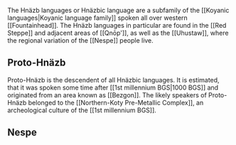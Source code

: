 The Hnäzb languages or Hnäzbic language are a subfamily of the [[Koyanic languages|Koyanic language family]] spoken all over western [[Fountainhead]]. The Hnäzb languages in particular are found in the [[Red Steppe]] and adjacent areas of [[Qnōp']], as well as the [[Uhustaw]], where the regional variation of the [[Nespe]] people live. 
## Proto-Hnäzb 
Proto-Hnäzb is the descendent of all Hnäzbic languages. It is estimated, that it was spoken some time after [[1st millennium BGS|1000 BGS]] and originated from an area known as [[Bezgon]]. The likely speakers of Proto-Hnäzb belonged to the [[Northern-Koty Pre-Metallic Complex]], an archeological culture of the [[1st millennium BGS]]. 
## Nespe

